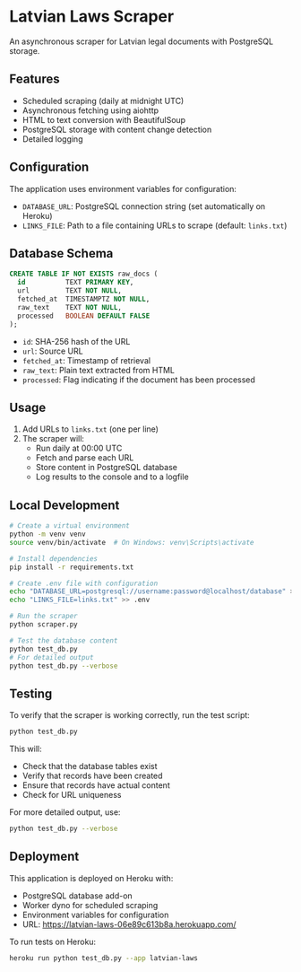 # Latvian Laws Scraper

An asynchronous scraper for Latvian legal documents with PostgreSQL storage.

## Features

- Scheduled scraping (daily at midnight UTC)
- Asynchronous fetching using aiohttp
- HTML to text conversion with BeautifulSoup
- PostgreSQL storage with content change detection
- Detailed logging

## Configuration

The application uses environment variables for configuration:

- `DATABASE_URL`: PostgreSQL connection string (set automatically on Heroku)
- `LINKS_FILE`: Path to a file containing URLs to scrape (default: `links.txt`)

## Database Schema

```sql
CREATE TABLE IF NOT EXISTS raw_docs (
  id          TEXT PRIMARY KEY,
  url         TEXT NOT NULL,
  fetched_at  TIMESTAMPTZ NOT NULL,
  raw_text    TEXT NOT NULL,
  processed   BOOLEAN DEFAULT FALSE
);
```

- `id`: SHA-256 hash of the URL
- `url`: Source URL
- `fetched_at`: Timestamp of retrieval
- `raw_text`: Plain text extracted from HTML
- `processed`: Flag indicating if the document has been processed

## Usage

1. Add URLs to `links.txt` (one per line)
2. The scraper will:
   - Run daily at 00:00 UTC
   - Fetch and parse each URL
   - Store content in PostgreSQL database
   - Log results to the console and to a logfile

## Local Development

```bash
# Create a virtual environment
python -m venv venv
source venv/bin/activate  # On Windows: venv\Scripts\activate

# Install dependencies
pip install -r requirements.txt

# Create .env file with configuration
echo "DATABASE_URL=postgresql://username:password@localhost/database" > .env
echo "LINKS_FILE=links.txt" >> .env

# Run the scraper
python scraper.py

# Test the database content
python test_db.py
# For detailed output
python test_db.py --verbose
```

## Testing

To verify that the scraper is working correctly, run the test script:

```bash
python test_db.py
```

This will:
- Check that the database tables exist
- Verify that records have been created
- Ensure that records have actual content
- Check for URL uniqueness

For more detailed output, use:

```bash
python test_db.py --verbose
```

## Deployment

This application is deployed on Heroku with:
- PostgreSQL database add-on
- Worker dyno for scheduled scraping
- Environment variables for configuration
- URL: https://latvian-laws-06e89c613b8a.herokuapp.com/

To run tests on Heroku:

```bash
heroku run python test_db.py --app latvian-laws
```